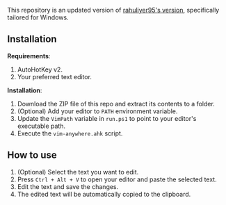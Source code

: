 
This repository is an updated version of [rahuliyer95's version](https://github.com/rahuliyer95/vim-anywhere), specifically tailored for Windows.

## Installation

**Requirements**:

1. AutoHotKey v2.
2. Your preferred text editor.

**Installation**:

1. Download the ZIP file of this repo and extract its contents to a folder.
2. (Optional) Add your editor to `PATH` environment variable.
3. Update the `VimPath` variable in `run.ps1` to point to your editor's executable path.
4. Execute the `vim-anywhere.ahk` script.

## How to use

1. (Optional) Select the text you want to edit.
2. Press `Ctrl + Alt + V` to open your editor and paste the selected text.
3. Edit the text and save the changes.
4. The edited text will be automatically copied to the clipboard.


